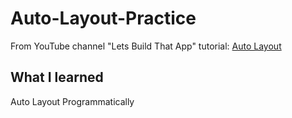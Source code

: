 # Auto-Layout-Practice

From YouTube channel "Lets Build That App" tutorial: [Auto Layout](https://www.youtube.com/playlist?list=PL0dzCUj1L5JHdeOlzJtp5zlsdrliJTC7F)

## What I learned

Auto Layout Programmatically
